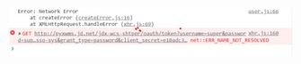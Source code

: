 ![image](https://github.com/destinyoung/Work_Notes/blob/main/img/%7B68ED524A-7841-4AEF-8907-63796D2CC906%7D.png.jpg)
